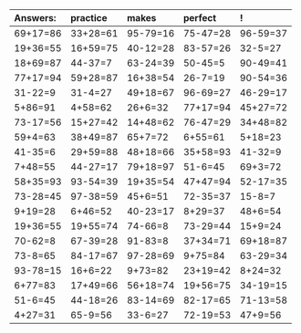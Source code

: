 | Answers: | practice | makes | perfect | ! |
| :--- | :--- | :--- | :--- | :--- |
| 69+17=86 | 33+28=61 | 95-79=16 | 75-47=28 | 96-59=37 | 
| 19+36=55 | 16+59=75 | 40-12=28 | 83-57=26 | 32-5=27 | 
| 18+69=87 | 44-37=7 | 63-24=39 | 50-45=5 | 90-49=41 | 
| 77+17=94 | 59+28=87 | 16+38=54 | 26-7=19 | 90-54=36 | 
| 31-22=9 | 31-4=27 | 49+18=67 | 96-69=27 | 46-29=17 | 
| 5+86=91 | 4+58=62 | 26+6=32 | 77+17=94 | 45+27=72 | 
| 73-17=56 | 15+27=42 | 14+48=62 | 76-47=29 | 34+48=82 | 
| 59+4=63 | 38+49=87 | 65+7=72 | 6+55=61 | 5+18=23 | 
| 41-35=6 | 29+59=88 | 48+18=66 | 35+58=93 | 41-32=9 | 
| 7+48=55 | 44-27=17 | 79+18=97 | 51-6=45 | 69+3=72 | 
| 58+35=93 | 93-54=39 | 19+35=54 | 47+47=94 | 52-17=35 | 
| 73-28=45 | 97-38=59 | 45+6=51 | 72-35=37 | 15-8=7 | 
| 9+19=28 | 6+46=52 | 40-23=17 | 8+29=37 | 48+6=54 | 
| 19+36=55 | 19+55=74 | 74-66=8 | 73-29=44 | 15+9=24 | 
| 70-62=8 | 67-39=28 | 91-83=8 | 37+34=71 | 69+18=87 | 
| 73-8=65 | 84-17=67 | 97-28=69 | 9+75=84 | 63-29=34 | 
| 93-78=15 | 16+6=22 | 9+73=82 | 23+19=42 | 8+24=32 | 
| 6+77=83 | 17+49=66 | 56+18=74 | 19+56=75 | 34-19=15 | 
| 51-6=45 | 44-18=26 | 83-14=69 | 82-17=65 | 71-13=58 | 
| 4+27=31 | 65-9=56 | 33-6=27 | 72-19=53 | 47+9=56 | 
